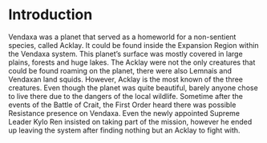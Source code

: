 # Introduction

Vendaxa was a planet that served as a homeworld for a non-sentient species, called Acklay.
It could be found inside the Expansion Region within the Vendaxa system.
This planet’s surface was mostly covered in large plains, forests and huge lakes.
The Acklay were not the only creatures that could be found roaming on the planet, there were also Lemnais and Vendaxan land squids.
However, Acklay is the most known of the three creatures.
Even though the planet was quite beautiful, barely anyone chose to live there due to the dangers of the local wildlife.
Sometime after the events of the Battle of Crait, the First Order heard there was possible Resistance presence on Vendaxa.
Even the newly appointed Supreme Leader Kylo Ren insisted on taking part of the mission, however he ended up leaving the system after finding nothing but an Acklay to fight with.
